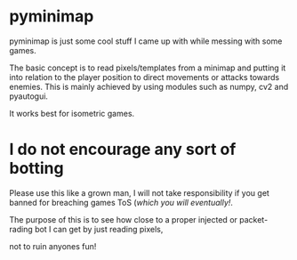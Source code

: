 # pyminimap
pyminimap is just some cool stuff I came up with while messing with some games.

The basic concept is to read pixels/templates from a minimap and putting it into relation to the player
position to direct movements or attacks towards enemies. This is mainly achieved by using modules such as
numpy, cv2 and pyautogui.

It works best for isometric games.

# I do not encourage any sort of botting

Please use this like a grown man, I will not take responsibility if you get banned for breaching games ToS (*which you will eventually!*.

The purpose of this is to see how close to a proper injected or packet-rading bot I can get by just reading pixels,

not to ruin anyones fun!



